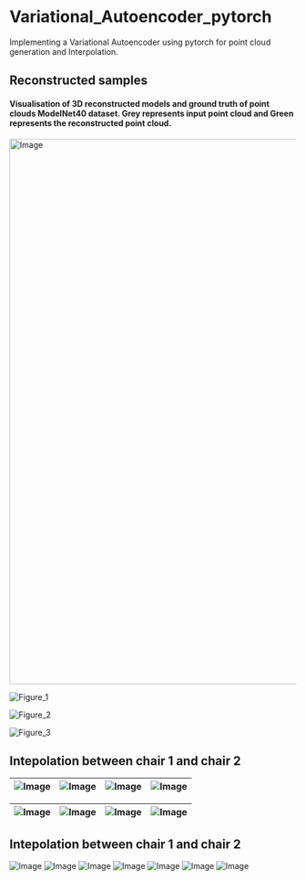 # Variational_Autoencoder_pytorch
Implementing a Variational Autoencoder using pytorch for point cloud generation and Interpolation.

## Reconstructed samples

#### Visualisation of 3D reconstructed models and ground truth of point clouds ModelNet40 dataset. Grey represents input point cloud and Green represents the reconstructed point cloud.
<img width="956" alt="Image" src="https://github.com/user-attachments/assets/6638b0db-d846-4313-b304-2103fde28b01" />


![Figure_1](https://github.com/Suraj-000/Variational_Autoencoder_pytorch/assets/83648833/afe5502f-f37d-4245-9d6d-012c4ccda950)

![Figure_2](https://github.com/Suraj-000/Variational_Autoencoder_pytorch/assets/83648833/c478a115-67bf-403e-93af-b1f420383555)

![Figure_3](https://github.com/Suraj-000/Variational_Autoencoder_pytorch/assets/83648833/c3c54590-9dba-4fe8-891c-306d3fb060d8)


## Intepolation between chair 1 and chair 2


| ![Image](https://github.com/user-attachments/assets/ea7c6d34-9daf-44ad-a68b-55afe45e2e9d) | ![Image](https://github.com/user-attachments/assets/e0dee3f3-149d-42a7-bbe1-a906455b9524) |  ![Image](https://github.com/user-attachments/assets/6e0e5be4-572a-43d3-ad35-240f73381ade) |  ![Image](https://github.com/user-attachments/assets/4e5a8fa8-8afb-417f-915f-7a01ebbdadb2)  |
|-|-|-|-|

| ![Image](https://github.com/user-attachments/assets/a958a313-096d-482a-92e0-0d3b60689044) | ![Image](https://github.com/user-attachments/assets/84e61c26-0186-4c78-be7e-c32a9e5eabd6) |  ![Image](https://github.com/user-attachments/assets/34369abc-cd77-4b10-89f1-1364146d2fd2)  | ![Image](https://github.com/user-attachments/assets/8a69e9c8-ea38-4116-a7e4-ea50480ef2ba)|
|-|-|-|-|



## Intepolation between chair 1 and chair 2

![Image](https://github.com/user-attachments/assets/f21ce5ec-a358-40f6-8515-d26711bf77a3)
![Image](https://github.com/user-attachments/assets/3a8ba602-7c7c-479e-83dd-d82c5b11f2c1)
![Image](https://github.com/user-attachments/assets/db528283-30d0-4515-af51-0751dcc97a6c)
![Image](https://github.com/user-attachments/assets/1c073037-99ec-4fab-b17b-c50ffb91af15)
![Image](https://github.com/user-attachments/assets/c4e5b16e-891a-45cf-a044-f7f6321ce61c)
![Image](https://github.com/user-attachments/assets/3b939a25-a3d5-4955-afd5-173cba6234be)
![Image](https://github.com/user-attachments/assets/0f0e8884-f633-41b8-88a4-433f2954542e)

